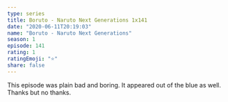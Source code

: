 ```yaml
---
type: series
title: Boruto - Naruto Next Generations 1x141
date: "2020-06-11T20:19:03"
name: "Boruto - Naruto Next Generations"
season: 1
episode: 141
rating: 1
ratingEmoji: "⭐️"
share: false
---
```


This episode was plain bad and boring. It appeared out of the blue as well. Thanks but no thanks.
